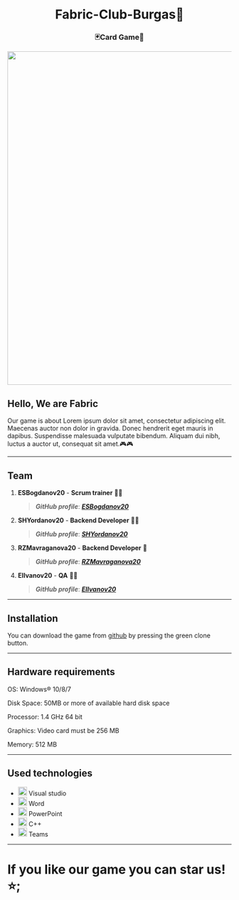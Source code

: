 <h1 align="center">Fabric-Club-Burgas👋</h1>
<h3 align="center">🃏Card Game👾</h3>


<p align="center">
<img src="https://cdn.discordapp.com/attachments/906168346284789831/974309115604107274/logo_size-removebg-preview.png" width="750">
</p>
  
## Hello, We are Fabric

Our game is about Lorem ipsum dolor sit amet, consectetur adipiscing elit. Maecenas auctor non dolor in gravida. Donec hendrerit eget mauris in dapibus. Suspendisse malesuada vulputate bibendum. Aliquam dui nibh, luctus a auctor ut, consequat sit amet.🎮🎮

---
 
 ## Team	<a name = "team"></a>
1. **ESBogdanov20** - **Scrum trainer**	🧙🏼
   > ***GitHub profile***: [***ESBogdanov20***](https://github.com/ESBogdanov20)	

2. **SHYordanov20** - **Backend Developer** 🐱‍👤
   > ***GitHub profile***: [***SHYordanov20***](https://github.com/SHYordanov20)	

3. **RZMavraganova20** - **Backend Developer** 👩
   > ***GitHub profile***: [***RZMavraganova20***](https://github.com/RZMavraganova20)	

4. **EIIvanov20** - **QA** 👨‍🌾
   > ***GitHub profile***: [***EIIvanov20***](https://github.com/EIIvanov20)
   
 ---

## Installation 

You can download the game from [github](https://github.com/ESBogdanov20/Fabric-Club-Burgas) by pressing the green clone button.

---

## Hardware requirements

OS:    Windows® 10/8/7

Disk Space:  50MB or more of available hard disk space

Processor:   1.4 GHz 64 bit

Graphics:   Video card must be 256 MB

Memory: 512 MB


---

## Used technologies
- <img src="https://1000logos.net/wp-content/uploads/2020/08/Visual-Studio-Logo.png" width="20"> Visual studio 
- <img src="https://media.discordapp.net/attachments/815253581149896790/818133539903111188/Microsoft_Word_logo.png" width="20"> Word
- <img src="https://media.discordapp.net/attachments/815253581149896790/818136011359518780/kisspng-microsoft-powerpoint-computer-software-microsoft-o-5b3b3927c75c49.3318087715306079118166-rem.png" width="20"> PowerPoint
- <img src="https://upload.wikimedia.org/wikipedia/commons/thumb/1/18/ISO_C%2B%2B_Logo.svg/306px-ISO_C%2B%2B_Logo.svg.png" width="20"> C++
- <img src="https://logos-world.net/wp-content/uploads/2021/04/Microsoft-Teams-Logo.png" width="20"> Teams
---

# If you like our game you can star us!⭐;
